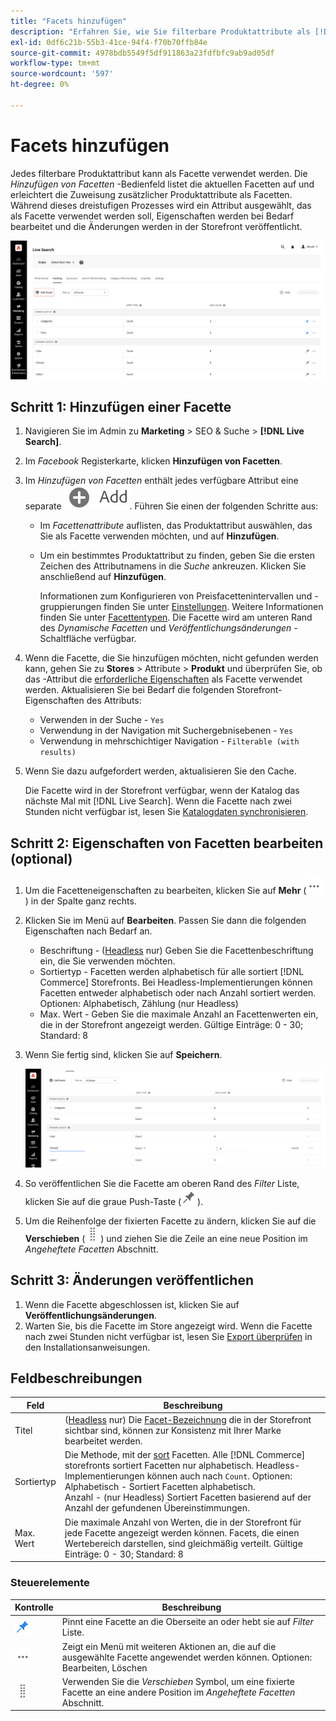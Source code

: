 ```yaml
---
title: "Facets hinzufügen"
description: "Erfahren Sie, wie Sie filterbare Produktattribute als [!DNL Live Search] Facetten."
exl-id: 0df6c21b-55b3-41ce-94f4-f70b70ffb84e
source-git-commit: 4978bdb5549f5df911863a23fdfbfc9ab9ad05df
workflow-type: tm+mt
source-wordcount: '597'
ht-degree: 0%

---
```


# Facets hinzufügen

Jedes filterbare Produktattribut kann als Facette verwendet werden. Die *Hinzufügen von Facetten* -Bedienfeld listet die aktuellen Facetten auf und erleichtert die Zuweisung zusätzlicher Produktattribute als Facetten. Während dieses dreistufigen Prozesses wird ein Attribut ausgewählt, das als Facette verwendet werden soll, Eigenschaften werden bei Bedarf bearbeitet und die Änderungen werden in der Storefront veröffentlicht.

![Facets hinzufügen](assets/facets-add.png)

## Schritt 1: Hinzufügen einer Facette

1. Navigieren Sie im Admin zu **Marketing** > SEO &amp; Suche > **[!DNL Live Search]**.
1. Im *Facebook* Registerkarte, klicken **Hinzufügen von Facetten**.
1. Im *Hinzufügen von Facetten* enthält jedes verfügbare Attribut eine separate ![Schaltfläche hinzufügen](assets/btn-add.png). Führen Sie einen der folgenden Schritte aus:

   * Im *Facettenattribute* auflisten, das Produktattribut auswählen, das Sie als Facette verwenden möchten, und auf **Hinzufügen**.
   * Um ein bestimmtes Produktattribut zu finden, geben Sie die ersten Zeichen des Attributnamens in die *Suche* ankreuzen. Klicken Sie anschließend auf **Hinzufügen**.

     Informationen zum Konfigurieren von Preisfacettenintervallen und -gruppierungen finden Sie unter [Einstellungen](settings.md). Weitere Informationen finden Sie unter [Facettentypen](facets-type.md).
Die Facette wird am unteren Rand des *Dynamische Facetten* und *Veröffentlichungsänderungen* -Schaltfläche verfügbar.

1. Wenn die Facette, die Sie hinzufügen möchten, nicht gefunden werden kann, gehen Sie zu **Stores** > Attribute > **Produkt** und überprüfen Sie, ob das -Attribut die [erforderliche Eigenschaften](facets.md) als Facette verwendet werden. Aktualisieren Sie bei Bedarf die folgenden Storefront-Eigenschaften des Attributs:

   * Verwenden in der Suche - `Yes`
   * Verwendung in der Navigation mit Suchergebnisebenen - `Yes`
   * Verwendung in mehrschichtiger Navigation - `Filterable (with results)`

1. Wenn Sie dazu aufgefordert werden, aktualisieren Sie den Cache.

   Die Facette wird in der Storefront verfügbar, wenn der Katalog das nächste Mal mit [!DNL Live Search]. Wenn die Facette nach zwei Stunden nicht verfügbar ist, lesen Sie [Katalogdaten synchronisieren](install.md#synchronize-catalog-data).

## Schritt 2: Eigenschaften von Facetten bearbeiten (optional)

1. Um die Facetteneigenschaften zu bearbeiten, klicken Sie auf **Mehr** (![Mehr Auswahl](assets/btn-more.png)) in der Spalte ganz rechts.
1. Klicken Sie im Menü auf **Bearbeiten**. Passen Sie dann die folgenden Eigenschaften nach Bedarf an.

   * Beschriftung - ([Headless](facets-type.md) nur) Geben Sie die Facettenbeschriftung ein, die Sie verwenden möchten.
   * Sortiertyp - Facetten werden alphabetisch für alle sortiert [!DNL Commerce] Storefronts. Bei Headless-Implementierungen können Facetten entweder alphabetisch oder nach Anzahl sortiert werden. Optionen: Alphabetisch, Zählung (nur Headless)
   * Max. Wert - Geben Sie die maximale Anzahl an Facettenwerten ein, die in der Storefront angezeigt werden. Gültige Einträge: 0 - 30; Standard: 8

1. Wenn Sie fertig sind, klicken Sie auf **Speichern**.

   ![Facets bearbeiten](assets/facet-edit.png)

1. So veröffentlichen Sie die Facette am oberen Rand des *Filter* Liste, klicken Sie auf die graue Push-Taste (![Pin-Auswahl](assets/btn-pin-gray.png)).
1. Um die Reihenfolge der fixierten Facette zu ändern, klicken Sie auf die **Verschieben** (![Auswahl verschieben](assets/btn-move.png)) und ziehen Sie die Zeile an eine neue Position im *Angeheftete Facetten* Abschnitt.

## Schritt 3: Änderungen veröffentlichen

1. Wenn die Facette abgeschlossen ist, klicken Sie auf **Veröffentlichungsänderungen**.
1. Warten Sie, bis die Facette im Store angezeigt wird.
Wenn die Facette nach zwei Stunden nicht verfügbar ist, lesen Sie [Export überprüfen](install.md#synchronize-catalog-data) in den Installationsanweisungen.

## Feldbeschreibungen

| Feld | Beschreibung |
|--- |--- |
| Titel | ([Headless](facets-type.md) nur) Die [Facet-Bezeichnung](facets-type.md) die in der Storefront sichtbar sind, können zur Konsistenz mit Ihrer Marke bearbeitet werden. |
| Sortiertyp | Die Methode, mit der [sort](facets-type.md) Facetten. Alle [!DNL Commerce] storefronts sortiert Facetten nur alphabetisch. Headless-Implementierungen können auch nach `Count`. Optionen:<br />Alphabetisch - Sortiert Facetten alphabetisch.<br />Anzahl - (nur Headless) Sortiert Facetten basierend auf der Anzahl der gefundenen Übereinstimmungen. |
| Max. Wert | Die maximale Anzahl von Werten, die in der Storefront für jede Facette angezeigt werden können. Facets, die einen Wertebereich darstellen, sind gleichmäßig verteilt. Gültige Einträge: 0 - 30; Standard: 8 |

### Steuerelemente

| Kontrolle | Beschreibung |
|--- |--- |
| ![Pin-Auswahl](assets/btn-pin-blue.png) | Pinnt eine Facette an die Oberseite an oder hebt sie auf *Filter* Liste. |
| ![Mehr Auswahl](assets/btn-more.png) | Zeigt ein Menü mit weiteren Aktionen an, die auf die ausgewählte Facette angewendet werden können. Optionen: Bearbeiten, Löschen |
| ![Auswahl verschieben](assets/btn-move.png) | Verwenden Sie die *Verschieben* Symbol, um eine fixierte Facette an eine andere Position im *Angeheftete Facetten* Abschnitt. |
